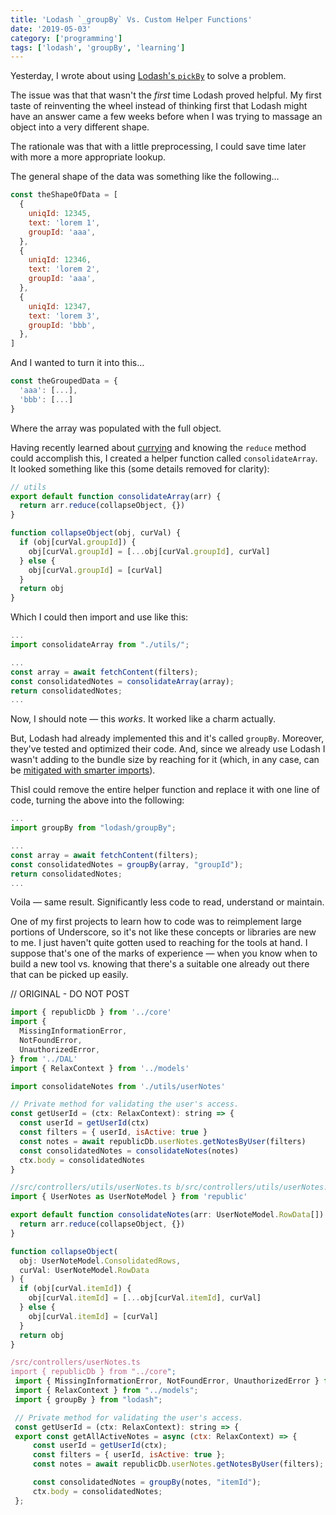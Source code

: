```yaml
---
title: 'Lodash `_groupBy` Vs. Custom Helper Functions'
date: '2019-05-03'
category: ['programming']
tags: ['lodash', 'groupBy', 'learning']
---
```


Yesterday, I wrote about using [Lodash's `pickBy`](https://www.stephencharlesweiss.com/2019-05-02/objects-undefined-values-and-lodash-pickby-identity/) to solve a problem.

The issue was that that wasn't the _first_ time Lodash proved helpful. My first taste of reinventing the wheel instead of thinking first that Lodash might have an answer came a few weeks before when I was trying to massage an object into a very different shape.

The rationale was that with a little preprocessing, I could save time later with more a more appropriate lookup.

The general shape of the data was something like the following…

```javascript
const theShapeOfData = [
  {
    uniqId: 12345,
    text: 'lorem 1',
    groupId: 'aaa',
  },
  {
    uniqId: 12346,
    text: 'lorem 2',
    groupId: 'aaa',
  },
  {
    uniqId: 12347,
    text: 'lorem 3',
    groupId: 'bbb',
  },
]
```

And I wanted to turn it into this…

```javascript
const theGroupedData = {
  'aaa': [...],
  'bbb': [...]
}
```

Where the array was populated with the full object.

Having recently learned about [currying](https://www.stephencharlesweiss.com/2019-04-13/currying-an-introduction-with-function-declarations-and-expressions/) and knowing the `reduce` method could accomplish this, I created a helper function called `consolidateArray`. It looked something like this (some details removed for clarity):

```javascript
// utils
export default function consolidateArray(arr) {
  return arr.reduce(collapseObject, {})
}

function collapseObject(obj, curVal) {
  if (obj[curVal.groupId]) {
    obj[curVal.groupId] = [...obj[curVal.groupId], curVal]
  } else {
    obj[curVal.groupId] = [curVal]
  }
  return obj
}
```

Which I could then import and use like this:

```javascript
...
import consolidateArray from "./utils/";

...
const array = await fetchContent(filters);
const consolidatedNotes = consolidateArray(array);
return consolidatedNotes;
...
```

Now, I should note — this _works_. It worked like a charm actually.

But, Lodash had already implemented this and it's called `groupBy`. Moreover, they've tested and optimized their code. And, since we already use Lodash I wasn't adding to the bundle size by reaching for it (which, in any case, can be [mitigated with smarter imports](https://www.stephencharlesweiss.com/2019-04-26/minimizing-bundle-size-by-restructuring-imports/)).

ThisI could remove the entire helper function and replace it with one line of code, turning the above into the following:

```javascript
...
import groupBy from "lodash/groupBy";

...
const array = await fetchContent(filters);
const consolidatedNotes = groupBy(array, "groupId");
return consolidatedNotes;
...
```

Voila — same result. Significantly less code to read, understand or maintain.

One of my first projects to learn how to code was to reimplement large portions of Underscore, so it's not like these concepts or libraries are new to me. I just haven't quite gotten used to reaching for the tools at hand. I suppose that's one of the marks of experience — when you know when to build a new tool vs. knowing that there's a suitable one already out there that can be picked up easily.

// ORIGINAL - DO NOT POST

```javascript
import { republicDb } from '../core'
import {
  MissingInformationError,
  NotFoundError,
  UnauthorizedError,
} from '../DAL'
import { RelaxContext } from '../models'

import consolidateNotes from './utils/userNotes'

// Private method for validating the user's access.
const getUserId = (ctx: RelaxContext): string => {
  const userId = getUserId(ctx)
  const filters = { userId, isActive: true }
  const notes = await republicDb.userNotes.getNotesByUser(filters)
  const consolidatedNotes = consolidateNotes(notes)
  ctx.body = consolidatedNotes
}
```

```javascript
//src/controllers/utils/userNotes.ts b/src/controllers/utils/userNotes.ts
import { UserNotes as UserNoteModel } from 'republic'

export default function consolidateNotes(arr: UserNoteModel.RowData[]) {
  return arr.reduce(collapseObject, {})
}

function collapseObject(
  obj: UserNoteModel.ConsolidatedRows,
  curVal: UserNoteModel.RowData
) {
  if (obj[curVal.itemId]) {
    obj[curVal.itemId] = [...obj[curVal.itemId], curVal]
  } else {
    obj[curVal.itemId] = [curVal]
  }
  return obj
}
```

```javascript
/src/controllers/userNotes.ts
import { republicDb } from "../core";
 import { MissingInformationError, NotFoundError, UnauthorizedError } from "../DAL";
 import { RelaxContext } from "../models";
 import { groupBy } from "lodash";

 // Private method for validating the user's access.
 const getUserId = (ctx: RelaxContext): string => {
 export const getAllActiveNotes = async (ctx: RelaxContext) => {
     const userId = getUserId(ctx);
     const filters = { userId, isActive: true };
     const notes = await republicDb.userNotes.getNotesByUser(filters);

     const consolidatedNotes = groupBy(notes, "itemId");
     ctx.body = consolidatedNotes;
 };
```
